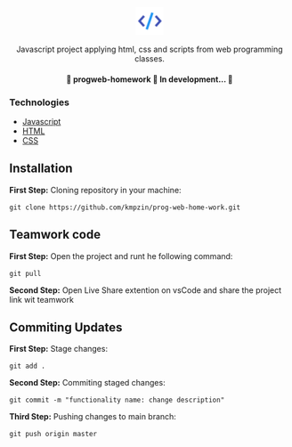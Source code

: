 <p align="center">
  <img src="./assets/logo-coding.svg" height="50"/>
</p>

<p align="center">Javascript project  applying html, css and scripts from web programming classes.</p>

<h4 align="center">
  🚧  progweb-homework 🚀 In development...  🚧
</h4>


### Technologies

- [Javascript](https://developer.mozilla.org/en-US/docs/Web/JavaScript)
- [HTML](https://developer.mozilla.org/en-US/docs/Web/HTML)
- [CSS](https://devdocs.io/css/)


## Installation

<b>First Step:</b> Cloning repository in your machine:

```
git clone https://github.com/kmpzin/prog-web-home-work.git
```

## Teamwork code

<b>First Step:</b> Open the project and runt he following command:

```
git pull
```

<b>Second Step:</b> Open Live Share extention on vsCode and share the project link wit teamwork


## Commiting Updates

<b>First Step:</b> Stage changes:

```
git add .
```

<b>Second Step:</b> Commiting staged changes:

```
git commit -m "functionality name: change description"
```


<b>Third Step:</b> Pushing changes to main branch:

```
git push origin master
```